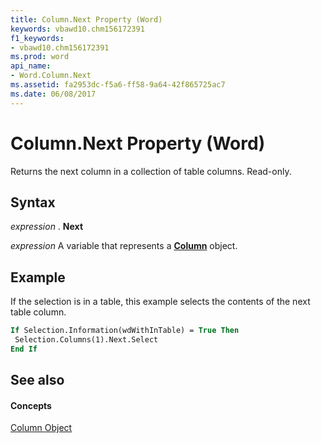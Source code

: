 ```yaml
---
title: Column.Next Property (Word)
keywords: vbawd10.chm156172391
f1_keywords:
- vbawd10.chm156172391
ms.prod: word
api_name:
- Word.Column.Next
ms.assetid: fa2953dc-f5a6-ff58-9a64-42f865725ac7
ms.date: 06/08/2017
---
```



# Column.Next Property (Word)

Returns the next column in a collection of table columns. Read-only.


## Syntax

 _expression_ . **Next**

 _expression_ A variable that represents a **[Column](Word.Column.md)** object.


## Example

If the selection is in a table, this example selects the contents of the next table column.


```vb
If Selection.Information(wdWithInTable) = True Then 
 Selection.Columns(1).Next.Select 
End If
```


## See also


#### Concepts


[Column Object](Word.Column.md)


